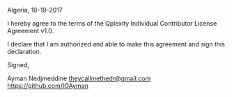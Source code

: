 Algeria, 10-19-2017

I hereby agree to the terms of the Qplexity Individual Contributor License
Agreement v1.0.

I declare that I am authorized and able to make this agreement and sign this
declaration.

Signed,

Ayman Nedjmeddine theycallmethedr@gmail.com https://github.com/IOAyman
